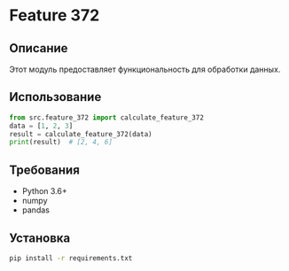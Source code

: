# Feature 372
## Описание
Этот модуль предоставляет функциональность для обработки данных.
## Использование
```python
from src.feature_372 import calculate_feature_372
data = [1, 2, 3]
result = calculate_feature_372(data)
print(result)  # [2, 4, 6]
```
## Требования
- Python 3.6+
- numpy
- pandas
## Установка
```bash
pip install -r requirements.txt
```